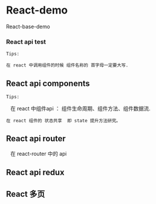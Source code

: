 # React-demo
React-base-demo

### React api test

` Tips: `

    在 react 中调用组件的时候 组件名称的 首字母一定要大写.

## React api components

` Tips: `

    在 react 中组件api ： 组件生命周期、组件方法、组件数据流.

    在 react 组件的 状态共享  即 state 提升方法研究。

## React api router

    在 react-router 中的 api

## React api redux

## React 多页
